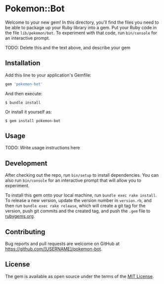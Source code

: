 # Pokemon::Bot

Welcome to your new gem! In this directory, you'll find the files you need to be able to package up your Ruby library into a gem. Put your Ruby code in the file `lib/pokemon/bot`. To experiment with that code, run `bin/console` for an interactive prompt.

TODO: Delete this and the text above, and describe your gem

## Installation

Add this line to your application's Gemfile:

```ruby
gem 'pokemon-bot'
```

And then execute:

    $ bundle install

Or install it yourself as:

    $ gem install pokemon-bot

## Usage

TODO: Write usage instructions here

## Development

After checking out the repo, run `bin/setup` to install dependencies. You can also run `bin/console` for an interactive prompt that will allow you to experiment.

To install this gem onto your local machine, run `bundle exec rake install`. To release a new version, update the version number in `version.rb`, and then run `bundle exec rake release`, which will create a git tag for the version, push git commits and the created tag, and push the `.gem` file to [rubygems.org](https://rubygems.org).

## Contributing

Bug reports and pull requests are welcome on GitHub at https://github.com/[USERNAME]/pokemon-bot.

## License

The gem is available as open source under the terms of the [MIT License](https://opensource.org/licenses/MIT).

